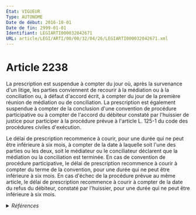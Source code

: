 ```yaml
---
État: VIGUEUR
Type: AUTONOME
Date de début: 2016-10-01
Date de fin: 2999-01-01
Identifiant: LEGIARTI000032042671
URL: article/LEGI/ARTI/00/00/32/04/26/LEGIARTI000032042671.xml
---
```


<h1>Article 2238</h1>

La prescription est suspendue à compter du jour où, après la survenance d'un
litige, les parties conviennent de recourir à la médiation ou à la conciliation
ou, à défaut d'accord écrit, à compter du jour de la première réunion de
médiation ou de conciliation. La prescription est également suspendue à compter
de la conclusion d'une convention de procédure participative ou à compter de
l'accord du débiteur constaté par l'huissier de justice pour participer à la
procédure prévue à l'article L. 125-1 du code des procédures civiles
d'exécution.<br />

Le délai de prescription recommence à courir, pour une durée qui ne peut être
inférieure à six mois, à compter de la date à laquelle soit l'une des parties ou
les deux, soit le médiateur ou le conciliateur déclarent que la médiation ou la
conciliation est terminée. En cas de convention de procédure participative, le
délai de prescription recommence à courir à compter du terme de la convention,
pour une durée qui ne peut être inférieure à six mois. En cas d'échec de la
procédure prévue au même article, le délai de prescription recommence à courir à
compter de la date du refus du débiteur, constaté par l'huissier, pour une durée
qui ne peut être inférieure à six mois.


<details>
  <summary><em>Références</em></summary>

  <h2>Articles faisant référence à l'article</h2>
  
  <ul>
    <li>
      <a href="https://legal.tricoteuses.fr//redirection/LEGIARTI000032043175?vers=git&vers=legifrance">Code des procédures civiles d'exécution - article L125-1 AUTONOME MODIFIE, en vigueur du 2016-10-01 au 2020-01-01</a> CITATION cible
    </li>
    <li>
      <a href="https://legal.tricoteuses.fr//redirection/LEGIARTI000038310700?vers=git&vers=legifrance">Code des procédures civiles d'exécution - article L125-1 AUTONOME VIGUEUR, en vigueur depuis le 2020-01-01</a> CITATION cible
    </li>
    <li>
      <a href="https://legal.tricoteuses.fr//redirection/LEGIARTI000032006579?vers=git&vers=legifrance">Ordonnance n° 2016-131 du 10 février 2016 portant réforme du droit des contrats, du régime général et de la preuve des obligations - article 5 ENTIEREMENT_MODIF</a> MODIFIE source
    </li>
  </ul>
  
  <h2>Références faites par l'article</h2>
  
  <ul>
    <li>
      2010-12-22 CITATION cible <a href="https://legal.tricoteuses.fr//redirection/LEGIARTI000024979738?vers=git&vers=legifrance">LOI n° 2010-1609 du 22 décembre 2010 relative à l'exécution des décisions de justice, aux conditions d'exercice de certaines professions réglementées et aux experts judiciaires - article 42-2 AUTONOME VIGUEUR, en vigueur depuis le 2011-12-17</a>
    </li>
    <li>
      2016-02-10 MODIFIE cible <a href="https://legal.tricoteuses.fr//redirection/LEGIARTI000032006579?vers=git&vers=legifrance">Ordonnance n° 2016-131 du 10 février 2016 portant réforme du droit des contrats, du régime général et de la preuve des obligations - article 5 ENTIEREMENT_MODIF</a>
    </li>
    <li>
      2019-12-24 CITATION cible <a href="https://legal.tricoteuses.fr//redirection/LEGIARTI000039755238?vers=git&vers=legifrance">Arrêté du 24 décembre 2019 établissant un modèle de lettre, message électronique et formulaires en matière de procédure simplifiée de recouvrement des petites créances - article 2 AUTONOME VIGUEUR, en vigueur depuis le 2020-01-01</a>
    </li>
    <li>
      2019-12-24 CITATION cible <a href="https://legal.tricoteuses.fr//redirection/LEGIARTI000039755247?vers=git&vers=legifrance">Arrêté du 24 décembre 2019 établissant un modèle de lettre, message électronique et formulaires en matière de procédure simplifiée de recouvrement des petites créances - article 3 AUTONOME VIGUEUR, en vigueur depuis le 2020-01-01</a>
    </li>
    <li>
      2020-09-15 CITATION cible <a href="https://legal.tricoteuses.fr//redirection/LEGIARTI000042331911?vers=git&vers=legifrance">Décret n° 2020-1133 du 15 septembre 2020 relatif à l'expérimentation d'un dispositif de médiation en cas de différend au sein des filières de responsabilité élargie des producteurs - article 2 AUTONOME VIGUEUR, en vigueur depuis le 2020-09-17</a>
    </li>
    <li>
      2999-01-01 TXT_ASSOCIE cible <a href="https://legal.tricoteuses.fr//redirection/LEGIARTI000006447452?vers=git&vers=legifrance">Code civil - article 2236 AUTONOME TRANSFERE, en vigueur du 1804-03-21 au 2008-06-19</a>
    </li>
    <li>
      2999-01-01 CONCORDE source <a href="https://legal.tricoteuses.fr//redirection/LEGIARTI000019017187?vers=git&vers=legifrance">Code civil - article 2268 AUTONOME VIGUEUR, en vigueur depuis le 2008-06-19</a>
    </li>
    <li>
      2999-01-01 CITATION cible <a href="https://legal.tricoteuses.fr//redirection/LEGIARTI000033677840?vers=git&vers=legifrance">Code de la propriété intellectuelle - article L327-6 AUTONOME VIGUEUR, en vigueur depuis le 2016-12-24</a>
    </li>
    <li>
      2999-01-01 CITATION cible <a href="https://legal.tricoteuses.fr//redirection/LEGIARTI000039375490?vers=git&vers=legifrance">Code des procédures civiles d'exécution - article R125-2 AUTONOME VIGUEUR, en vigueur depuis le 2020-01-01</a>
    </li>
    <li>
      2999-01-01 CITATION cible <a href="https://legal.tricoteuses.fr//redirection/LEGIARTI000045524642?vers=git&vers=legifrance">Code du travail - article L7345-11 AUTONOME VIGUEUR, en vigueur depuis le 2022-04-08</a>
    </li>
    <li>
      2999-01-01 CITATION cible <a href="https://legal.tricoteuses.fr//redirection/LEGIARTI000020866955?vers=git&vers=legifrance">Code monétaire et financier - article L315-1 AUTONOME TRANSFERE, en vigueur du 2009-11-01 au 2013-01-30</a>
    </li>
    <li>
      2999-01-01 CITATION cible <a href="https://legal.tricoteuses.fr//redirection/LEGIARTI000027643190?vers=git&vers=legifrance">Code monétaire et financier - article L316-1 AUTONOME MODIFIE, en vigueur du 2014-01-01 au 2015-08-22</a>
    </li>
    <li>
      2999-01-01 CITATION cible <a href="https://legal.tricoteuses.fr//redirection/LEGIARTI000038588268?vers=git&vers=legifrance">Code monétaire et financier - article L621-19 AUTONOME VIGUEUR, en vigueur depuis le 2019-05-24</a>
    </li>
    <li>
      2999-01-01 CITATION source Code des procédures civiles d'exécution - art. L125-1 (VD)
    </li>
  </ul>
</details>
